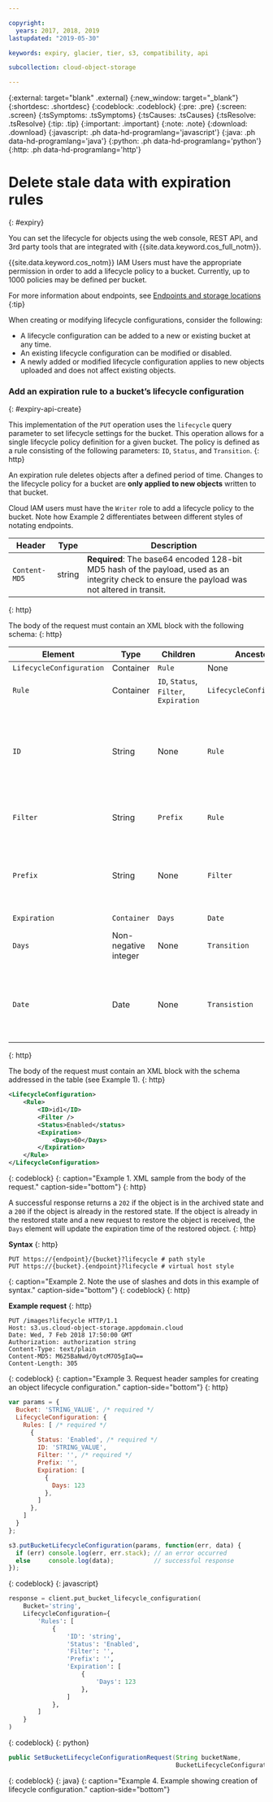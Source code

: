```yaml
---

copyright:
  years: 2017, 2018, 2019
lastupdated: "2019-05-30"

keywords: expiry, glacier, tier, s3, compatibility, api

subcollection: cloud-object-storage

---
```

{:external: target="blank" .external}
{:new_window: target="_blank"}
{:shortdesc: .shortdesc}
{:codeblock: .codeblock}
{:pre: .pre}
{:screen: .screen}
{:tsSymptoms: .tsSymptoms}
{:tsCauses: .tsCauses}
{:tsResolve: .tsResolve}
{:tip: .tip}
{:important: .important}
{:note: .note}
{:download: .download}
{:javascript: .ph data-hd-programlang='javascript'}
{:java: .ph data-hd-programlang='java'} 
{:python: .ph data-hd-programlang='python'} 
{:http: .ph data-hd-programlang='http'} 

# Delete stale data with expiration rules
{: #expiry}

You can set the lifecycle for objects using the web console, REST API, and 3rd party tools that are integrated with {{site.data.keyword.cos_full_notm}}. 

{{site.data.keyword.cos_notm}} IAM Users must have the appropriate permission in order to add a lifecycle policy to a bucket. Currently, up to 1000 policies may be defined per bucket.

For more information about endpoints, see [Endpoints and storage locations](/docs/services/cloud-object-storage?topic=cloud-object-storage-endpoints#endpoints)
{:tip}

When creating or modifying lifecycle configurations, consider the following:

* A lifecycle configuration can be added to a new or existing bucket at any time.
* An existing lifecycle configuration can be modified or disabled.
* A newly added or modified lifecycle configuration applies to new objects uploaded and does not affect existing objects.

### Add an expiration rule to a bucket’s lifecycle configuration
{: #expiry-api-create}

This implementation of the `PUT` operation uses the `lifecycle` query parameter to set lifecycle settings for the bucket. This operation allows for a single lifecycle policy definition for a given bucket. The policy is defined as a rule consisting of the following parameters: `ID`, `Status`, and `Transition`.
{: http}

An expiration rule deletes objects after a defined period of time. Changes to the lifecycle policy for a bucket are **only applied to new objects** written to that bucket.

Cloud IAM users must have the `Writer` role to add a lifecycle policy to the bucket. Note how Example 2 differentiates between different styles of notating endpoints.

Header                    | Type   | Description
--------------------------|--------|----------------------------------------------------------------------------------------------------------------------
`Content-MD5` | string | **Required**: The base64 encoded 128-bit MD5 hash of the payload, used as an integrity check to ensure the payload was not altered in transit.
{: http}

The body of the request must contain an XML block with the following schema:
{: http}

| Element                  | Type                 | Children                               | Ancestor                 | Constraint                                                                                 |
|--------------------------|----------------------|----------------------------------------|--------------------------|--------------------------------------------------------------------------------------------|
| `LifecycleConfiguration` | Container            | `Rule`                                 | None                     | Limit 1.                                                                                  |
| `Rule`                   | Container            | `ID`, `Status`, `Filter`, `Expiration` | `LifecycleConfiguration` | Limit 1000.                                                                                  |
| `ID`                     | String               | None                                   | `Rule`                   | Must consist of (`a-z,`A-Z0-9`) and the following symbols: `!` `_` `.` `*` `'` `(` `)` `-` |
| `Filter`                 | String               | `Prefix`                               | `Rule`                   | Must contain a `Prefix` element                                                            |
| `Prefix`                 | String               | None                                   | `Filter`                 | The rule applies to any objects with keys containing this prefix.                                                           |
| `Expiration`             | `Container`          | `Days` | `Date`                        | `Rule`                   | Limit 1.                                                                                  |
| `Days`                   | Non-negative integer | None                                   | `Transition`             | Must be a value greater than 0.                                                           |
| `Date`                   | Date                 | None                                   | `Transistion`            | Must be in ISO 8601 Format and the date must be in the future.                            |
{: http}

The body of the request must contain an XML block with the schema addressed in the table (see Example 1).
{: http}

```xml
<LifecycleConfiguration>
	<Rule>
		<ID>id1</ID>
		<Filter />
		<Status>Enabled</status>
		<Expiration>
			<Days>60</Days>
		</Expiration>
	</Rule>
</LifecycleConfiguration>
```
{: codeblock}
{: caption="Example 1. XML sample from the body of the request." caption-side="bottom"}
{: http}

A successful response returns a `202` if the object is in the archived state and a `200` if the object is already in the restored state.  If the object is already in the restored state and a new request to restore the object is received, the `Days` element will update the expiration time of the restored object.
{: http}

**Syntax**
{: http}

```
PUT https://{endpoint}/{bucket}?lifecycle # path style
PUT https://{bucket}.{endpoint}?lifecycle # virtual host style
```
{: caption="Example 2. Note the use of slashes and dots in this example of syntax." caption-side="bottom"}
{: codeblock}
{: http}

**Example request**
{: http}

```
PUT /images?lifecycle HTTP/1.1
Host: s3.us.cloud-object-storage.appdomain.cloud
Date: Wed, 7 Feb 2018 17:50:00 GMT
Authorization: authorization string
Content-Type: text/plain
Content-MD5: M625BaNwd/OytcM7O5gIaQ==
Content-Length: 305
```
{: codeblock}
{: caption="Example 3. Request header samples for creating an object lifecycle configuration." caption-side="bottom"}
{: http}

```js
var params = {
  Bucket: 'STRING_VALUE', /* required */
  LifecycleConfiguration: {
    Rules: [ /* required */
      {
        Status: 'Enabled', /* required */
        ID: 'STRING_VALUE',
        Filter: '', /* required */
        Prefix: '',
        Expiration: [
          {
            Days: 123
          },
        ]
      },
    ]
  }
};

s3.putBucketLifecycleConfiguration(params, function(err, data) {
  if (err) console.log(err, err.stack); // an error occurred
  else     console.log(data);           // successful response
});
```
{: codeblock}
{: javascript}

```py
response = client.put_bucket_lifecycle_configuration(
    Bucket='string',
    LifecycleConfiguration={
        'Rules': [
            {
                'ID': 'string',
                'Status': 'Enabled',
                'Filter': '',
                'Prefix': '',
                'Expiration': [
                    {
                        'Days': 123
                    },
                ]
            },
        ]
    }
)
```
{: codeblock}
{: python}

```java
public SetBucketLifecycleConfigurationRequest(String bucketName,
                                              BucketLifecycleConfiguration lifecycleConfiguration)
```
{: codeblock}
{: java}
{: caption="Example 4. Example showing creation of lifecycle configuration." caption-side="bottom"}

